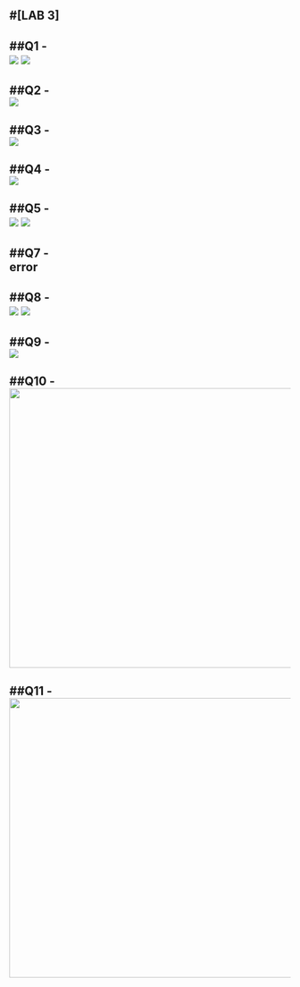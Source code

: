 #[LAB 3]<br />
------------------------------
##Q1 - <br />
<img src="./pics/01.png" />
<img src="./pics/01-01.png"  />
--------------------------------------------------------
##Q2 - <br />
<img src="./pics/02.png"  />
---------------------------------------------------------
##Q3 - <br />
<img src="./pics/03.png"  />
---------------------------------------------------------
##Q4 - <br />
<img src="./pics/04.png"  />
-----------------------------------------------------------
##Q5 - <br />
<img src="./pics/05.png"  />
<img src="./pics/05-02.png"  />
----------------------------------------------------------
##Q7 - <br />
error
----------------------------------------------------------
##Q8 - <br />
<img src="./pics/08.png" />
<img src="./pics/08-01.png"  />
----------------------------------------------------------
##Q9 - <br />
<img src="./pics/09.png"  />
-----------------------------------------------------
##Q10 - <br />
<img src="./pics/10.png" height="500" width="800" />
--------------------------------------------------------
##Q11 - <br />
<img src="./pics/11.png" height="500" width="800" />
--------------------------------------------------------
